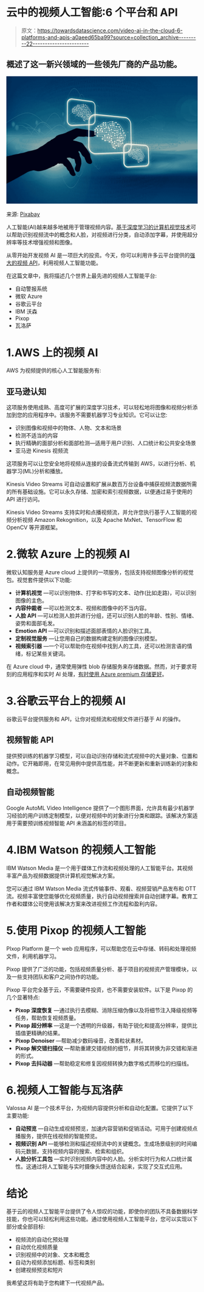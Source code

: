 # 云中的视频人工智能:6 个平台和 API

> 原文：<https://towardsdatascience.com/video-ai-in-the-cloud-6-platforms-and-apis-a0aeed65ba99?source=collection_archive---------22----------------------->

## 概述了这一新兴领域的一些领先厂商的产品功能。

![](img/8f7ca0f74db6ce1c4b4b334dd5f3e56f.png)

来源: [Pixabay](https://pixabay.com/illustrations/brain-network-5870352/)

人工智能(AI)越来越多地被用于管理视频内容。[基于深度学习的计算机视觉技术](https://www.run.ai/guides/deep-learning-for-computer-vision/)可以帮助识别视频流中的概念和人脸，对视频进行分类，自动添加字幕，并使用超分辨率等技术增强视频和图像。

从零开始开发视频 AI 是一项巨大的投资。今天，你可以利用许多云平台提供的[强大的视频 API](https://cloudinary.com/video_api)，利用视频人工智能功能。

在这篇文章中，我将描述几个世界上最先进的视频人工智能平台:

*   自动警报系统
*   微软 Azure
*   谷歌云平台
*   IBM 沃森
*   Pixop
*   瓦洛萨

# 1.AWS 上的视频 AI

AWS 为视频提供的核心人工智能服务有:

## 亚马逊认知

这项服务使用成熟、高度可扩展的深度学习技术，可以轻松地将图像和视频分析添加到您的应用程序中。该服务不需要机器学习专业知识。它可以让您:

*   识别图像和视频中的物体、人物、文本和场景
*   检测不适当的内容
*   执行精确的面部分析和面部检测—适用于用户识别、人口统计和公共安全场景
*   亚马逊 Kinesis 视频流

这项服务可以让您安全地将视频从连接的设备流式传输到 AWS，以进行分析、机器学习(ML)分析和播放。

Kinesis Video Streams 可自动设置和扩展从数百万台设备中捕获视频流数据所需的所有基础设施。它可以永久存储、加密和索引视频数据，以便通过易于使用的 API 进行访问。

Kinesis Video Streams 支持实时和点播视频流，并允许您执行基于人工智能的视频分析视频 Amazon Rekognition，以及 Apache MxNet、TensorFlow 和 OpenCV 等开源框架。

# 2.微软 Azure 上的视频 AI

微软认知服务是 Azure cloud 上提供的一项服务，包括支持视频图像分析的视觉包。视觉套件提供以下功能:

*   **计算机视觉** —可以识别物体、打字和书写的文本、动作(比如走路)，可以识别图像的主色。
*   **内容仲裁者** —可以检测文本、视频和图像中的不当内容。
*   **人脸 API** —可以检测人脸并进行分组，还可以识别人脸的年龄、性别、情绪、姿势和面部毛发。
*   **Emotion API** —可以识别和描述面部表情的人脸识别工具。
*   **定制视觉服务** —让您用自己的数据构建定制的图像识别模型。
*   **视频索引器** —一个可以帮助你在视频中找到人的工具，还可以检测言语的情绪，标记某些关键词。

在 Azure cloud 中，通常使用弹性 blob 存储服务来存储数据。然而，对于要求苛刻的应用程序和实时 AI 处理，[有时使用 Azure premium 存储更好](https://cloud.netapp.com/blog/azure-anf-blg-azure-premium-storage-premium-disks-file-and-blob-storage)。

# 3.谷歌云平台上的视频 AI

谷歌云平台提供服务和 API，让你对视频流和视频文件进行基于 AI 的操作。

## 视频智能 API

提供预训练的机器学习模型，可以自动识别存储和流式视频中的大量对象、位置和动作。它开箱即用，在常见用例中提供高性能，并不断更新和重新训练新的对象和概念。

## 自动视频智能

Google AutoML Video Intelligence 提供了一个图形界面，允许具有最少机器学习经验的用户训练定制模型，以便对视频中的对象进行分类和跟踪。该解决方案适用于需要预训练视频智能 API 未涵盖的标签的项目。

# 4.IBM Watson 的视频人工智能

IBM Watson Media 是一个用于媒体工作流和视频处理的人工智能平台。其视频丰富产品为视频数据提供计算机视觉解决方案。

您可以通过 IBM Watson Media 流式传输事件、观看、视频营销产品发布和 OTT 流。视频丰富使您能够优化视频质量，执行自动视频搜索并自动创建字幕。教育工作者和媒体公司使用该解决方案来改进视频工作流程和盈利内容。

# 5.使用 Pixop 的视频人工智能

PIxop Platform 是一个 web 应用程序，可以帮助您在云中存储、转码和处理视频文件，利用机器学习。

Pixop 提供了广泛的功能，包括视频质量分析、基于项目的视频资产管理模块，以及一些支持团队和客户之间协作的功能。

Pixop 平台完全基于云，不需要硬件投资，也不需要安装软件。以下是 Pixop 的几个显著特点:

*   **Pixop 深度恢复** —通过执行去模糊、消除压缩伪像以及将细节注入降级视频等任务，帮助恢复视频质量。
*   **Pixop 超分辨率** —这是一个透明的升级器，有助于锐化和提高分辨率，提供比插值更精确的结果。
*   **Pixop Denoiser** —帮助减少数码噪音，改善粒状素材。
*   **Pixop 解交错扫描仪** —帮助重建交错视频的细节，并将其转换为非交错和渐进的形式。
*   **Pixop 去抖动器** —帮助稳定和修复因视频转换为数字格式而移位的扫描线。

# 6.视频人工智能与瓦洛萨

Valossa AI 是一个技术平台，为视频内容提供分析和自动化配置。它提供了以下主要功能:

*   **自动预览** —自动生成视频预览，加速内容营销和促销活动。可用于创建视频点播服务，提供在线视频的智能预览。
*   **视频识别 API** —能够检测和描述视频流中的关键概念。生成场景级别的时间编码元数据，支持视频内容的搜索、检索和组织。
*   **人脸分析工具包** —实时识别视频内容中的人脸。分析实时行为和人口统计属性。这通过将人工智能与实时摄像头馈送结合起来，实现了交互式应用。

# 结论

基于云的视频人工智能平台提供了令人惊叹的功能，即使你的团队不具备数据科学技能，你也可以轻松利用这些功能。通过使用视频人工智能平台，您可以实现以下部分或全部目标:

*   视频流的自动化预处理
*   自动优化视频质量
*   识别视频中的对象、文本和概念
*   自动为视频添加标题、标签和类别
*   创建视频预览和短片

我希望这将有助于您构建下一代视频产品。